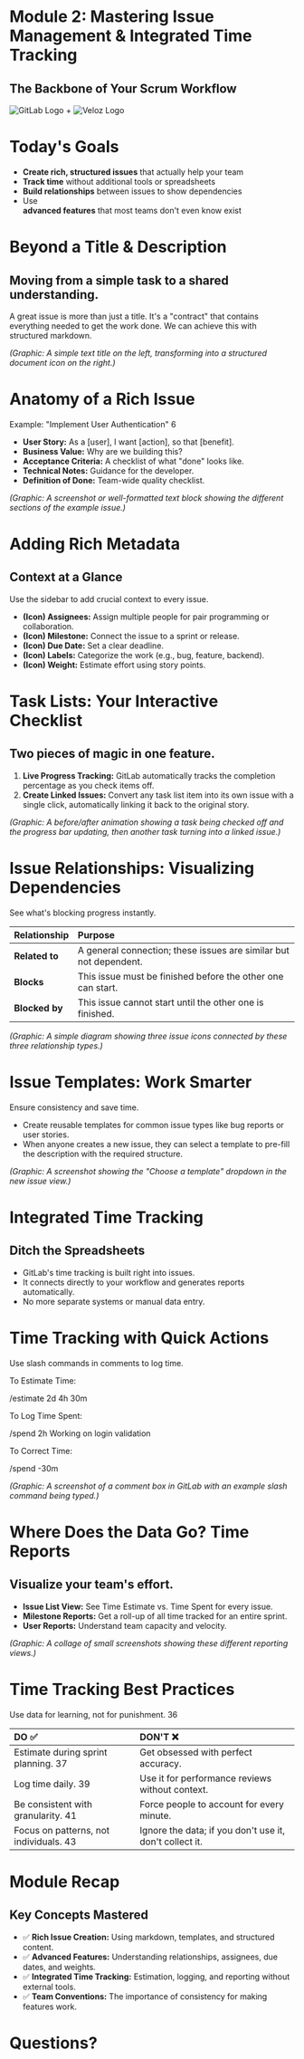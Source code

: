 # **Module 2: Mastering Issue Management & Integrated Time Tracking**

## **The Backbone of Your Scrum Workflow**

![GitLab Logo](https://about.gitlab.com/images/press/logo/png/gitlab-icon-rgb.png) + ![Veloz Logo](https://img1.wsimg.com/isteam/ip/55a4d049-b669-44b1-befb-5cbb852ac163/Veloz-Logo.svg/:/rs=w:59,h:59,cg:true,m/cr=w:59,h:59/qt=q:100/ll)


# **Today's Goals**

* **Create rich, structured issues** that actually help your team
* **Track time** without additional tools or spreadsheets
* **Build relationships** between issues to show dependencies
* Use  
   **advanced features** that most teams don't even know exist

# **Beyond a Title & Description**

## **Moving from a simple task to a shared understanding.**

A great issue is more than just a title. It's a "contract" that contains everything needed to get the work done. We can achieve this with structured markdown.

*(Graphic: A simple text title on the left, transforming into a structured document icon on the right.)*

# **Anatomy of a Rich Issue**

Example: "Implement User Authentication" 6

* **User Story:** As a \[user\], I want \[action\], so that \[benefit\].
* **Business Value:** Why are we building this?
* **Acceptance Criteria:** A checklist of what "done" looks like.
* **Technical Notes:** Guidance for the developer.
* **Definition of Done:** Team-wide quality checklist.

*(Graphic: A screenshot or well-formatted text block showing the different sections of the example issue.)*

# **Adding Rich Metadata**

## **Context at a Glance**

Use the sidebar to add crucial context to every issue.

* **(Icon) Assignees:** Assign multiple people for pair programming or collaboration.
* **(Icon) Milestone:** Connect the issue to a sprint or release.
* **(Icon) Due Date:** Set a clear deadline.
* **(Icon) Labels:** Categorize the work (e.g., bug, feature, backend).
* **(Icon) Weight:** Estimate effort using story points.

# **Task Lists: Your Interactive Checklist**

## **Two pieces of magic in one feature.**

1. **Live Progress Tracking:** GitLab automatically tracks the completion percentage as you check items off.
2. **Create Linked Issues:** Convert any task list item into its own issue with a single click, automatically linking it back to the original story.

*(Graphic: A before/after animation showing a task being checked off and the progress bar updating, then another task turning into a linked issue.)*

# **Issue Relationships: Visualizing Dependencies**

See what's blocking progress instantly.

| Relationship | Purpose |
| :---- | :---- |
| **Related to** | A general connection; these issues are similar but not dependent. |
| **Blocks** | This issue must be finished before the other one can start. |
| **Blocked by** | This issue cannot start until the other one is finished. |

*(Graphic: A simple diagram showing three issue icons connected by these three relationship types.)*

# **Issue Templates: Work Smarter**

Ensure consistency and save time.

* Create reusable templates for common issue types like bug reports or user stories.
* When anyone creates a new issue, they can select a template to pre-fill the description with the required structure.

*(Graphic: A screenshot showing the "Choose a template" dropdown in the new issue view.)*

# **Integrated Time Tracking**

## **Ditch the Spreadsheets**

* GitLab's time tracking is built right into issues.
* It connects directly to your workflow and generates reports automatically.
* No more separate systems or manual data entry.

# **Time Tracking with Quick Actions**

Use slash commands in comments to log time.

To Estimate Time:

/estimate 2d 4h 30m

To Log Time Spent:

/spend 2h Working on login validation

To Correct Time:

/spend \-30m

*(Graphic: A screenshot of a comment box in GitLab with an example slash command being typed.)*

# **Where Does the Data Go? Time Reports**

## **Visualize your team's effort.**

* **Issue List View:** See Time Estimate vs. Time Spent for every issue.
* **Milestone Reports:** Get a roll-up of all time tracked for an entire sprint.
* **User Reports:** Understand team capacity and velocity.

*(Graphic: A collage of small screenshots showing these different reporting views.)*

# **Time Tracking Best Practices**

Use data for learning, not for punishment. 36

| DO ✅ | DON'T ❌ |
| :---- | :---- |
| Estimate during sprint planning. 37 | Get obsessed with perfect accuracy. |
| Log time daily. 39 | Use it for performance reviews without context. |
| Be consistent with granularity. 41 | Force people to account for every minute. |
| Focus on patterns, not individuals. 43 | Ignore the data; if you don't use it, don't collect it. |

# **Module Recap**

## **Key Concepts Mastered**

* ✅  **Rich Issue Creation:** Using markdown, templates, and structured content.  
* ✅  **Advanced Features:** Understanding relationships, assignees, due dates, and weights.
* ✅  **Integrated Time Tracking:** Estimation, logging, and reporting without external tools.
* ✅  **Team Conventions:** The importance of consistency for making features work.

# **Questions?**

